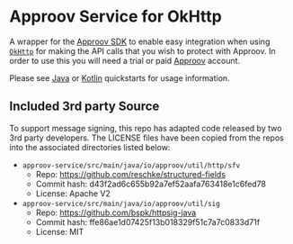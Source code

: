# Approov Service for OkHttp

A wrapper for the [Approov SDK](https://github.com/approov/approov-android-sdk) to enable easy integration when using [`OkHttp`](https://square.github.io/okhttp/) for making the API calls that you wish to protect with Approov. In order to use this you will need a trial or paid [Approov](https://www.approov.io) account.

Please see [Java](https://github.com/approov/quickstart-android-java-okhttp) or [Kotlin](https://github.com/approov/quickstart-android-kotlin-okhttp) quickstarts for usage information.

## Included 3rd party Source

To support message signing, this repo has adapted code released by two 3rd
party developers. The LICENSE files have been copied from the repos into the
associated directories listed below:

* `approov-service/src/main/java/io/approov/util/http/sfv`
    * Repo: https://github.com/reschke/structured-fields
    * Commit hash: d43f2ad6c655b92a7ef52aafa763418e1c6fed78
    * License: Apache V2
* `approov-service/src/main/java/io/approov/util/sig`
    * Repo: https://github.com/bspk/httpsig-java
    * Commit hash: ffe86ae1d07425f13b018329f51c7a7c0833d71f
    * License: MIT